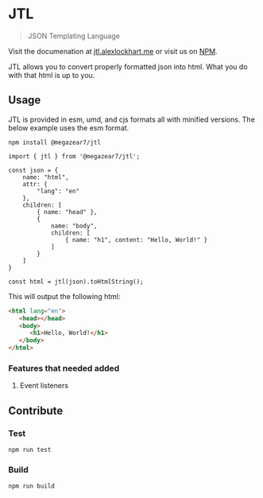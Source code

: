 # JTL

> JSON Templating Language

Visit the documenation at [jtl.alexlockhart.me](https://jtl.alexlockhart.me) or visit us on [NPM](https://www.npmjs.com/package/@megazear7/jtl).

JTL allows you to convert properly formatted json into html. What you do with that html is up to you.

## Usage

JTL is provided in esm, umd, and cjs formats all with minified versions. The below example uses the esm format.

```
npm install @megazear7/jtl
```

```
import { jtl } from '@megazear7/jtl';

const json = {
    name: "html",
    attr: {
        "lang": "en"
    },
    children: [
        { name: "head" },
        {
            name: "body",
            children: [
                { name: "h1", content: "Hello, World!" }
            ]
        }
    ]
}

const html = jtl(json).toHtmlString();
```

This will output the following html:

```html
<html lang="en">
   <head></head>
   <body>
      <h1>Hello, World!</h1>
   </body>
</html>
```

### Features that needed added

1. Event listeners

## Contribute

### Test

```
npm run test
```

### Build

```
npm run build
```